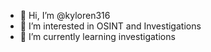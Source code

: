 - 👋 Hi, I’m @kyloren316
- 👀 I’m interested in OSINT and Investigations
- 🌱 I’m currently learning investigations

<!---
kyloren316/kyloren316 is a ✨ special ✨ repository because its `README.md` (this file) appears on your GitHub profile.
You can click the Preview link to take a look at your changes.
--->
